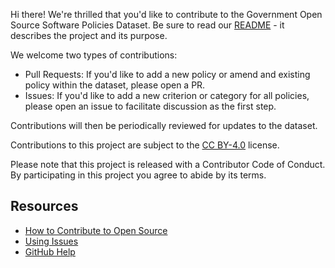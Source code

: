 Hi there! We're thrilled that you'd like to contribute to the Government Open Source Software Policies Dataset. Be sure to read our [README](./README.md) - it describes the project and its purpose.

We welcome two types of contributions:
- Pull Requests: If you'd like to add a new policy or amend and existing policy within the dataset, please open a PR.
- Issues: If you'd like to add a new criterion or category for all policies, please open an issue to facilitate discussion as the first step.

Contributions will then be periodically reviewed for updates to the dataset. 

Contributions to this project are subject to the [CC BY-4.0](./LICENSE.md) license.

Please note that this project is released with a Contributor Code of Conduct. By participating in this project you agree to abide by its terms.

## Resources

- [How to Contribute to Open Source](https://opensource.guide/how-to-contribute/)
- [Using Issues](https://docs.github.com/en/github/managing-your-work-on-github/about-issues)
- [GitHub Help](https://help.github.com)
